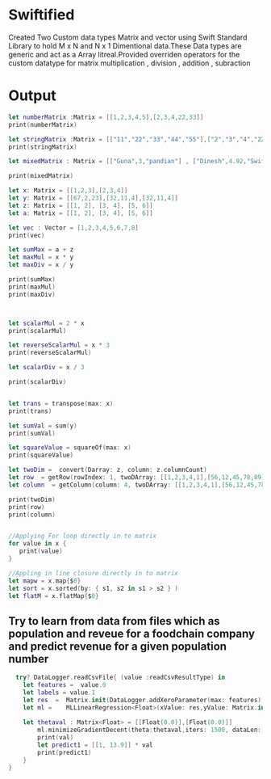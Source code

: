 # Swiftified

Created Two Custom data types Matrix and vector using Swift Standard Library to hold M x N and N x 1 Dimentional data.These Data types are generic and act as a Array litreal.Provided overriden operators for the custom datatype for matrix multiplication , division , addition , subraction

# Output

``` swift
let numberMatrix :Matrix = [[1,2,3,4,5],[2,3,4,22,33]]
print(numberMatrix)

let stringMatrix :Matrix = [["11","22","33","44","55"],["2","3","4","22","33"]]
print(stringMatrix)

let mixedMatrix : Matrix = [["Guna",3,"pandian"] , ["Dinesh",4.92,"SwiftGuru"]]

print(mixedMatrix)

let x: Matrix = [[1,2,3],[2,3,4]]
let y: Matrix = [[67,2,23],[32,11,4],[32,11,4]]
let z: Matrix = [[1, 2], [3, 4], [5, 6]]
let a: Matrix = [[1, 2], [3, 4], [5, 6]]

let vec : Vector = [1,2,3,4,5,6,7,8]
print(vec)

let sumMax = a + z
let maxMul = x * y
let maxDiv = x / y

print(sumMax)
print(maxMul)
print(maxDiv)



let scalarMul = 2 * x
print(scalarMul)

let reverseScalarMul = x * 3
print(reverseScalarMul)

let scalarDiv = x / 3

print(scalarDiv)


let trans = transpose(max: x)
print(trans)

let sumVal = sum(y)
print(sumVal)

let squareValue = squareOf(max: x)
print(squareValue)

let twoDim =  convert(Darray: z, column: z.columnCount)
let row  = getRow(rowIndex: 1, twoDArray: [[1,2,3,4,1],[56,12,45,78,89]])
let column  = getColumn(column: 4, twoDArray: [[1,2,3,4,1],[56,12,45,78,89]])

print(twoDim)
print(row)
print(column)


//Applying For loop directly in to matrix
for value in x {
   print(value)
}

//Appling in line closure directly in to matrix
let mapw = x.map{$0}
let sort = x.sorted(by: { s1, s2 in s1 > s2 } )
let flatM = x.flatMap{$0}

``` 

## Try to learn from data from files which as population and reveue for a foodchain company and predict revenue for a given population number

``` swift
  try? DataLogger.readCsvFile{ (value :readCsvResultType) in
    let features =  value.0
    let labels = value.1
    let res  =  Matrix.init(DataLogger.addXeroParameter(max: features))
    let ml =    MLLinearRegression<Float>(xValue: res,yValue: Matrix.init(labels))
    
    let thetaval : Matrix<Float> = [[Float(0.0)],[Float(0.0)]]
        ml.minimizeGradientDecent(theta:thetaval,iters: 1500, dataLen: Float(res.data.count), aplha: Float(0.01)){ (val) in
        print(val)
        let predict1 = [[1, 13.9]] * val
        print(predict1)
    }
}

```
